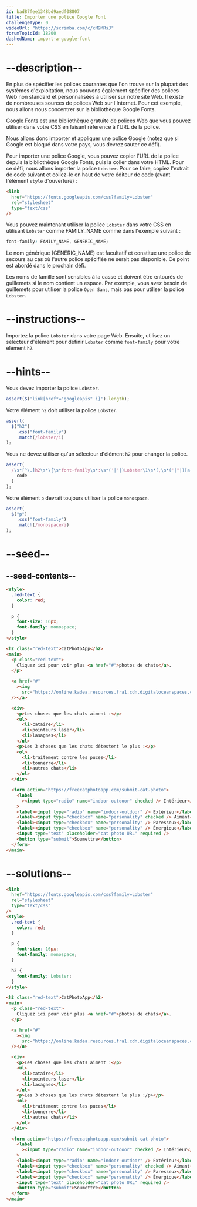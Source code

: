 ```yaml
---
id: bad87fee1348bd9aedf08807
title: Importer une police Google Font
challengeType: 0
videoUrl: "https://scrimba.com/c/cM9MRsJ"
forumTopicId: 18200
dashedName: import-a-google-font
---
```


# --description--

En plus de spécifier les polices courantes que l'on trouve sur la plupart des systèmes d'exploitation, nous pouvons également spécifier des polices Web non standard et personnalisées à utiliser sur notre site Web. Il existe de nombreuses sources de polices Web sur l'Internet. Pour cet exemple, nous allons nous concentrer sur la bibliothèque Google Fonts.

[Google Fonts](https://fonts.google.com/) est une bibliothèque gratuite de polices Web que vous pouvez utiliser dans votre CSS en faisant référence à l'URL de la police.

Nous allons donc importer et appliquer une police Google (notez que si Google est bloqué dans votre pays, vous devrez sauter ce défi).

Pour importer une police Google, vous pouvez copier l'URL de la police depuis la bibliothèque Google Fonts, puis la coller dans votre HTML. Pour ce défi, nous allons importer la police `Lobster`. Pour ce faire, copiez l'extrait de code suivant et collez-le en haut de votre éditeur de code (avant l'élément `style` d'ouverture) :

```html
<link
  href="https://fonts.googleapis.com/css?family=Lobster"
  rel="stylesheet"
  type="text/css"
/>
```

Vous pouvez maintenant utiliser la police `Lobster` dans votre CSS en utilisant `Lobster` comme FAMILY_NAME comme dans l'exemple suivant :

```css
font-family: FAMILY_NAME, GENERIC_NAME;
```

Le nom générique (GENERIC_NAME) est facultatif et constitue une police de secours au cas où l'autre police spécifiée ne serait pas disponible. Ce point est abordé dans le prochain défi.

Les noms de famille sont sensibles à la casse et doivent être entourés de guillemets si le nom contient un espace. Par exemple, vous avez besoin de guillemets pour utiliser la police `Open Sans`, mais pas pour utiliser la police `Lobster`.

# --instructions--

Importez la police `Lobster` dans votre page Web. Ensuite, utilisez un sélecteur d'élément pour définir `Lobster` comme `font-family` pour votre élément `h2`.

# --hints--

Vous devez importer la police `Lobster`.

```js
assert($('link[href*="googleapis" i]').length);
```

Votre élément `h2` doit utiliser la police `Lobster`.

```js
assert(
  $("h2")
    .css("font-family")
    .match(/lobster/i)
);
```

Vous ne devez utiliser qu'un sélecteur d'élément `h2` pour changer la police.

```js
assert(
  /\s*[^\.]h2\s*\{\s*font-family\s*:\s*('|"|)Lobster\1\s*(,\s*('|"|)[a-z -]+\3\s*)?(;\s*\}|\})/gi.test(
    code
  )
);
```

Votre élément `p` devrait toujours utiliser la police `monospace`.

```js
assert(
  $("p")
    .css("font-family")
    .match(/monospace/i)
);
```

# --seed--

## --seed-contents--

```html
<style>
  .red-text {
    color: red;
  }

  p {
    font-size: 16px;
    font-family: monospace;
  }
</style>

<h2 class="red-text">CatPhotoApp</h2>
<main>
  <p class="red-text">
    Cliquez ici pour voir plus <a href="#">photos de chats</a>.
  </p>

  <a href="#"
    ><img
      src="https://online.kadea.resources.fra1.cdn.digitaloceanspaces.com/challenges-resources/relaxing-cat.jpg" alt="Un joli chat orange couché sur le dos."
  /></a>

  <div>
    <p>Les choses que les chats aiment :</p>
    <ul>
      <li>cataire</li>
      <li>pointeurs laser</li>
      <li>lasagnes</li>
    </ul>
    <p>Les 3 choses que les chats détestent le plus :</p>
    <ol>
      <li>traitement contre les puces</li>
      <li>tonnerre</li>
      <li>autres chats</li>
    </ol>
  </div>

  <form action="https://freecatphotoapp.com/submit-cat-photo">
    <label
      ><input type="radio" name="indoor-outdoor" checked /> Intérieur</label
    >
    <label><input type="radio" name="indoor-outdoor" /> Extérieur</label><br />
    <label><input type="checkbox" name="personality" checked /> Aimant</label>
    <label><input type="checkbox" name="personality" /> Paresseux</label>
    <label><input type="checkbox" name="personality" /> Énergique</label><br />
    <input type="text" placeholder="cat photo URL" required />
    <button type="submit">Soumettre</button>
  </form>
</main>
```

# --solutions--

```html
<link
  href="https://fonts.googleapis.com/css?family=Lobster"
  rel="stylesheet"
  type="text/css"
/>
<style>
  .red-text {
    color: red;
  }

  p {
    font-size: 16px;
    font-family: monospace;
  }

  h2 {
    font-family: Lobster;
  }
</style>

<h2 class="red-text">CatPhotoApp</h2>
<main>
  <p class="red-text">
    Cliquez ici pour voir plus <a href="#">photos de chats</a>.
  </p>

  <a href="#"
    ><img
      src="https://online.kadea.resources.fra1.cdn.digitaloceanspaces.com/challenges-resources/relaxing-cat.jpg" alt="Un joli chat orange couché sur le dos."
  /></a>

  <div>
    <p>Les choses que les chats aiment :</p>
    <ul>
      <li>cataire</li>
      <li>pointeurs laser</li>
      <li>lasagnes</li>
    </ul>
    <p>Les 3 choses que les chats détestent le plus :/p></p>
    <ol>
      <li>traitement contre les puces</li>
      <li>tonnerre</li>
      <li>autres chats</li>
    </ol>
  </div>

  <form action="https://freecatphotoapp.com/submit-cat-photo">
    <label
      ><input type="radio" name="indoor-outdoor" checked /> Intérieur</label
    >
    <label><input type="radio" name="indoor-outdoor" /> Extérieur</label><br />
    <label><input type="checkbox" name="personality" checked /> Aimant</label>
    <label><input type="checkbox" name="personality" /> Paresseux</label>
    <label><input type="checkbox" name="personality" /> Énergique</label><br />
    <input type="text" placeholder="cat photo URL" required />
    <button type="submit">Soumettre</button>
  </form>
</main>
```
